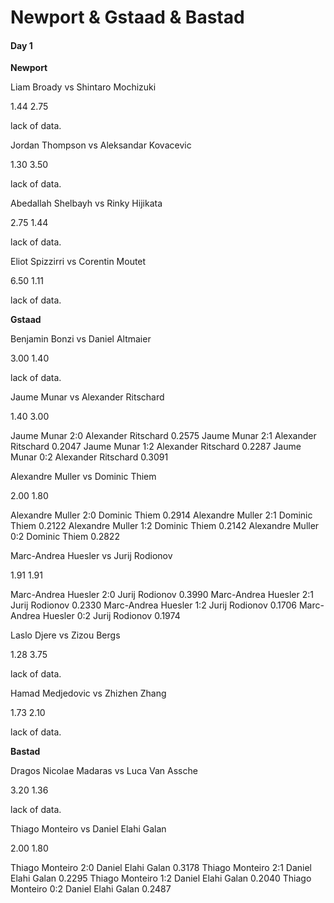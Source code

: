 # Newport & Gstaad & Bastad

#### Day 1

**Newport**

Liam Broady  vs  Shintaro Mochizuki

1.44    2.75

lack of data.




Jordan Thompson  vs  Aleksandar Kovacevic

1.30    3.50

lack of data.




Abedallah Shelbayh  vs  Rinky Hijikata

2.75    1.44

lack of data.




Eliot Spizzirri  vs  Corentin Moutet

6.50    1.11

lack of data.




**Gstaad**

Benjamin Bonzi  vs  Daniel Altmaier

3.00    1.40

lack of data.



Jaume Munar  vs  Alexander Ritschard

1.40    3.00

Jaume Munar 2:0 Alexander Ritschard 0.2575
Jaume Munar 2:1 Alexander Ritschard 0.2047
Jaume Munar 1:2 Alexander Ritschard 0.2287
Jaume Munar 0:2 Alexander Ritschard 0.3091



Alexandre Muller  vs  Dominic Thiem

2.00    1.80

Alexandre Muller 2:0 Dominic Thiem 0.2914
Alexandre Muller 2:1 Dominic Thiem 0.2122
Alexandre Muller 1:2 Dominic Thiem 0.2142
Alexandre Muller 0:2 Dominic Thiem 0.2822



Marc-Andrea Huesler  vs  Jurij Rodionov

1.91    1.91

Marc-Andrea Huesler 2:0 Jurij Rodionov 0.3990
Marc-Andrea Huesler 2:1 Jurij Rodionov 0.2330
Marc-Andrea Huesler 1:2 Jurij Rodionov 0.1706
Marc-Andrea Huesler 0:2 Jurij Rodionov 0.1974



Laslo Djere  vs  Zizou Bergs

1.28    3.75

lack of data.




Hamad Medjedovic  vs  Zhizhen Zhang

1.73    2.10

lack of data.




**Bastad**

Dragos Nicolae Madaras  vs  Luca Van Assche

3.20    1.36

lack of data.




Thiago Monteiro  vs  Daniel Elahi Galan

2.00    1.80

Thiago Monteiro 2:0 Daniel Elahi Galan 0.3178
Thiago Monteiro 2:1 Daniel Elahi Galan 0.2295
Thiago Monteiro 1:2 Daniel Elahi Galan 0.2040
Thiago Monteiro 0:2 Daniel Elahi Galan 0.2487



